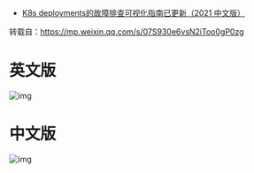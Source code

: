 - [K8s deployments的故障排查可视化指南已更新（2021 中文版）](https://www.cnblogs.com/sanduzxcvbnm/p/15596991.html)

转载自：https://mp.weixin.qq.com/s/07S930e6vsN2iToo0gP0zg

# 英文版

![img](https://img2020.cnblogs.com/blog/794174/202111/794174-20211124102652955-798546381.png)

# 中文版

![img](https://img2020.cnblogs.com/blog/794174/202111/794174-20211124102706202-711288086.png)

​    
